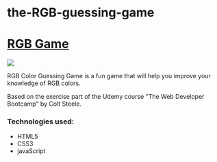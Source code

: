 # the-RGB-guessing-game

<h1><a href="https://marius-adam.github.io/the-RGB-guessing-game/"><strong>RGB Game</strong></a></h1>
<img src="https://user-images.githubusercontent.com/30567608/29748079-0f075ad0-8b0e-11e7-9f39-96324ebe9136.gif">
<p>RGB Color Guessing Game is a fun game that will help you improve your knowledge of RGB colors.</p>
<p>Based on the exercise part of the Udemy course "The Web Developer Bootcamp" by Colt Steele.</p>
<h3>Technologies used: </h3>
<ul>
	<li>HTML5</li>
	<li>CSS3</li>
	<li>javaScript</li>
</ul>


